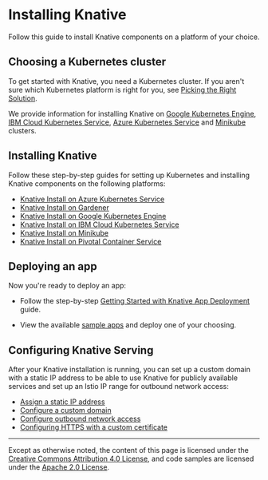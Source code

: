 # Installing Knative

Follow this guide to install Knative components on a platform of your choice. 

## Choosing a Kubernetes cluster

To get started with Knative, you need a Kubernetes cluster. If you aren't
sure which Kubernetes platform is right for you, see
[Picking the Right Solution](https://kubernetes.io/docs/setup/pick-right-solution/).

We provide information for installing Knative on
[Google Kubernetes Engine](https://cloud.google.com/kubernetes-engine/docs/), [IBM Cloud Kubernetes Service](https://www.ibm.com/cloud/container-service), [Azure Kubernetes Service](https://docs.microsoft.com/en-us/azure/aks/) and 
[Minikube](https://kubernetes.io/docs/setup/minikube/) clusters.

## Installing Knative

Follow these step-by-step guides for setting up Kubernetes and installing
Knative components on the following platforms:

* [Knative Install on Azure Kubernetes Service](Knative-with-AKS.md)
* [Knative Install on Gardener](Knative-with-Gardener.md)
* [Knative Install on Google Kubernetes Engine](Knative-with-GKE.md)
* [Knative Install on IBM Cloud Kubernetes Service](Knative-with-IKS.md)
* [Knative Install on Minikube](Knative-with-Minikube.md)
* [Knative Install on Pivotal Container Service](Knative-with-PKS.md)

## Deploying an app

Now you're ready to deploy an app:

* Follow the step-by-step
  [Getting Started with Knative App Deployment](getting-started-knative-app.md)
  guide.

* View the available [sample apps](../serving/samples) and deploy one of your
  choosing.

## Configuring Knative Serving

After your Knative installation is running, you can set up a custom domain with
a static IP address to be able to use Knative for publicly available services
and set up an Istio IP range for outbound network access:

* [Assign a static IP address](../serving/gke-assigning-static-ip-address.md)
* [Configure a custom domain](../serving/using-a-custom-domain.md)
* [Configure outbound network access](../serving/outbound-network-access.md)
* [Configuring HTTPS with a custom certificate](../serving/using-an-ssl-cert.md)

---

Except as otherwise noted, the content of this page is licensed under the
[Creative Commons Attribution 4.0 License](https://creativecommons.org/licenses/by/4.0/),
and code samples are licensed under the
[Apache 2.0 License](https://www.apache.org/licenses/LICENSE-2.0).
